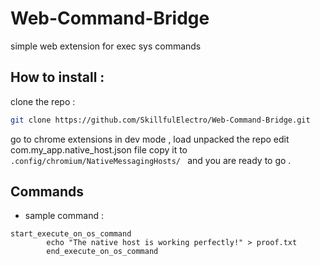 # Web-Command-Bridge
simple web extension for exec sys commands

## How to install :
clone the repo :
```sh
git clone https://github.com/SkillfulElectro/Web-Command-Bridge.git
```
go to chrome extensions in dev mode , load unpacked the repo
edit com.my_app.native_host.json file
copy it to `.config/chromium/NativeMessagingHosts/
`
and you are ready to go .

## Commands 
- sample command :
```
start_execute_on_os_command
        echo "The native host is working perfectly!" > proof.txt
        end_execute_on_os_command
```
